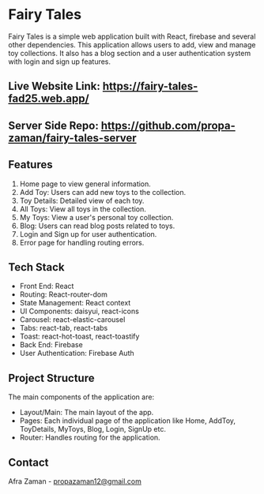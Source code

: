 # Fairy Tales 

Fairy Tales is a simple web application built with React, firebase and several other dependencies. This application allows users to add, view and manage toy collections. It also has a blog section and a user authentication system with login and sign up features. 

## Live Website Link: https://fairy-tales-fad25.web.app/
## Server Side Repo: https://github.com/propa-zaman/fairy-tales-server

## Features

1. Home page to view general information.
2. Add Toy: Users can add new toys to the collection.
3. Toy Details: Detailed view of each toy. 
4. All Toys: View all toys in the collection.
5. My Toys: View a user's personal toy collection.
6. Blog: Users can read blog posts related to toys.
7. Login and Sign up for user authentication.
8. Error page for handling routing errors.

## Tech Stack

- Front End: React
- Routing: React-router-dom
- State Management: React context
- UI Components: daisyui, react-icons
- Carousel: react-elastic-carousel
- Tabs: react-tab, react-tabs
- Toast: react-hot-toast, react-toastify
- Back End: Firebase
- User Authentication: Firebase Auth

## Project Structure

The main components of the application are:

- Layout/Main: The main layout of the app.
- Pages: Each individual page of the application like Home, AddToy, ToyDetails, MyToys, Blog, Login, SignUp etc.
- Router: Handles routing for the application.

## Contact

Afra Zaman - propazaman12@gmail.com
